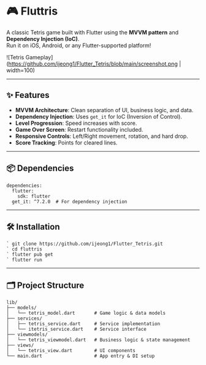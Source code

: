 # 🎮 Fluttris

A classic Tetris game built with Flutter using the **MVVM pattern** and **Dependency Injection (IoC)**.  
Run it on iOS, Android, or any Flutter-supported platform!

![Tetris Gameplay](https://github.com/ijeong1/Flutter_Tetris/blob/main/screenshot.png | width=100)

---

## ✨ Features
- **MVVM Architecture**: Clean separation of UI, business logic, and data.
- **Dependency Injection**: Uses `get_it` for IoC (Inversion of Control).
- **Level Progression**: Speed increases with score.
- **Game Over Screen**: Restart functionality included.
- **Responsive Controls**: Left/Right movement, rotation, and hard drop.
- **Score Tracking**: Points for cleared lines.

---

## 📦 Dependencies
```
dependencies:
  flutter:
    sdk: flutter
  get_it: ^7.2.0  # For dependency injection
```
---

## 🛠️ Installation
```
` git clone https://github.com/ijeong1/Flutter_Tetris.git
` cd fluttris
` flutter pub get
` flutter run
```

---
## 🗂️ Project Structure
```
lib/
├── models/
│   └── tetris_model.dart       # Game logic & data models
├── services/
│   ├── tetris_service.dart     # Service implementation
│   └── itetris_service.dart    # Service interface
├── viewmodels/
│   └── tetris_viewmodel.dart   # Business logic & state management
├── views/
│   └── tetris_view.dart        # UI components
└── main.dart                   # App entry & DI setup
```
